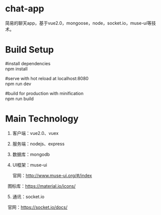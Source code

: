 # chat-app
简易的聊天app，基于vue2.0，mongoose，node，socket.io，muse-ui等技术。

# Build Setup

#install dependencies<br>
npm install

#serve with hot reload at localhost:8080<br>
npm run dev

#build for production with minification<br>
npm run build

# Main Technology

1. 客户端：vue2.0、vuex<br>

2. 服务端：nodejs、express<br>

3. 数据库：mongodb<br>

4. UI框架：muse-ui<br>

   官网：http://www.muse-ui.org/#/index<br>
   
   图标库：https://material.io/icons/ <br>
   
5. 通讯：socket.io<br>

   官网：https://socket.io/docs/

